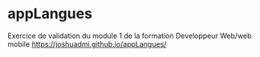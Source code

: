 # appLangues
Exercice de validation du module 1 de la formation Developpeur Web/web mobile
https://joshuadmi.github.io/appLangues/
